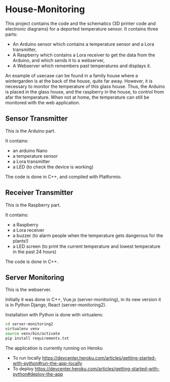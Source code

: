 # House-Monitoring

This project contains the code and the schematics (3D printer code and electronic diagrams) for a deported temperature sensor.
It contains three parts:

- An Arduino sensor which contains a temperature sensor and a Lora transmitter,
- A Raspberry which contains a Lora receiver to get the data from the Arduino, and which sends it to a webserver,
- A Webserver which remembers past temperatures and displays it.

An example of usecase can be found in a family house where a wintergarden is at the back of the house, quite far away. 
However, it is necessary to monitor the temperature of this glass house. 
Thus, the Arduino is placed in the glass house, and the raspberry in the house, to control from afar the temperature. 
When not at home, the temperature can still be monitored with the web application.

## Sensor Transmitter
This is the Arduino part.

It contains:
- an arduino Nano
- a temperature sensor
- a Lora transmitter
- a LED (to check the device is working)

The code is done in C++, and compiled with Platformio.

## Receiver Transmitter
This is the Raspberry part.

It contains:
- a Raspberry
- a Lora receiver
- a buzzer (to alarm people when the temperature gets dangerous for the plants!)
- a LED screen (to print the current temperature and lowest temperature in the past 24 hours)

The code is done in C++.

## Server Monitoring
This is the webserver.

Initially it was done in C++, Vue.js (server-monitoring), in its new version it is in Python Django, React (server-monitoring2).

Installation with Python is done with virtualenv.

```bash
cd server-monitoring2
virtualenv venv
source venv/bin/activate
pip install requirements.txt
```

The application is currently running on Heroku
- To run locally https://devcenter.heroku.com/articles/getting-started-with-python#run-the-app-locally
- To deploy https://devcenter.heroku.com/articles/getting-started-with-python#deploy-the-app